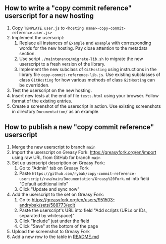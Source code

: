 ## How to write a "copy commit reference" userscript for a new hosting

1. Copy `TEMPLATE.user.js` to `<hosting name>-copy-commit-reference.user.js>`
2. Implement the userscript:
   1. Replace all instances of `Example` and `example` with corresponding words
      for the new hosting.  Pay close attention to the metadata section.
   2. Use script `./maintenance/migrate-lib.sh` to migrate the new userscript
      to a fresh version of the library.
   3. Implement the new subclass of `GitHosting` using instructions in the
      library file `copy-commit-reference-lib.js`.  Use existing subclasses of
      class `GitHosting` for how various methods of class `GitHosting` can be
      overridden.
3. Test the userscript on the new hosting.
4. Insert new tests at the end of file `tests.html` using your browser.
   Follow format of the existing entries.
5. Create a screenshot of the userscript in action.  Use existing screenshots in
   directory `Documentation/` as an example.

## How to publish a new "copy commit reference" userscript

1. Merge the new userscript to branch `main`
2. Import the userscript on Greasy Fork: <https://greasyfork.org/en/import>
   using raw URL from GitHub for branch `main`
3. Set up userscript description on Greasy Fork:
   1. Go to "Admin" tab on Greasy Fork
   2. Paste `https://github.com/rybak/copy-commit-reference-userscript/raw/main/Documentation/Greasy%20Fork.md`
      into field "Default additional info"
   3. Click "Update and sync now"
4. Add the userscript to the set on Greasy Fork:
   1. Go to <https://greasyfork.org/en/users/951503-andrybak/sets/588773/edit>
   2. Paste the userscript's URL into field "Add scripts (URLs or IDs, separated by whitespace)"
   3. Click "Include" just under the field
   4. Click "Save" at the bottom of the page
5. Upload the screenshot to Greasy Fork
6. Add a new row to the table in [README.md](./README.md)
